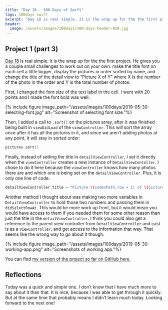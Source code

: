 ```yaml
---
title: "Day 18 - 100 Days of Swift"
tags: 100days swift
excerpt: "Day 18 is real simple. It is the wrap up for the the first project. He gives you a couple small challenges to work out on your own: make the title font on each cell a little bigger, display the pictures in order sorted by name, and change the title of the detail view to “Picture X of Y” where X is the number of the photo in the order and Y is the total number of photos."
header:
  image: /assets/images/100days/100-days-header-018.jpg
---
```

## Project 1 (part 3)
[Day 18](https://www.hackingwithswift.com/100/18) is real simple. It is the wrap up for the the first project. He gives you a couple small challenges to work out on your own: make the title font on each cell a little bigger, display the pictures in order sorted by name, and change the title of the detail view to “Picture X of Y” where X is the number of the photo in the order and Y is the total number of photos.

First, I changed the font size of the text label in the cell. I went with 20 points and I made the font bold was well:

{% include figure image_path="/assets/images/100days/2019-05-30-selecting-font.jpg" alt="Screenshot of selecting font size."%}

Then, I added a call to `.sort()` on the pictures array, after it was finished being built in `viewDidLoad` of the `viewController`. This will sort the array once after it has all the pictures in it, and since we aren’t adding photos at any point, it will stay in sorted order:
```swift
pictures.sort()
```

Finally, instead of setting the title in `detailViewController`, I set it directly when the `viewController` creates a new instance of  `DetailViewContoller`. I chose to do it here because the `viewController` knows how many photos there are and which one is being set on the `detailViewController`. Plus, it is only one line of code:

```swift
detailViewController.title = "Picture \(indexPath.row + 1) of \(pictures.count)"
```

Another method I thought about was making two more variables in `DetailViewController` to hold those two numbers and passing them in `didSelectRowAt`. This would be more work up front, but it would mean you would have access to them if you needed them for some other reason than just the title in the `detailViewController`. I think you could also get a reference to the parent view controller from `DetailViewController` and cast is as a `ViewController`, and get access to the information that way. That seems like the wrong way to go about it though.

{% include figure image_path="/assets/images/100days/2019-05-30-working-app.png" alt="Screenshots of working app."%}

You can find [my version of the project so far on GitHub here.](https://github.com/dillon-mce/100-days-swift-projects/tree/18a0ba5d970bbf91065b39fcb31c6b09a5e17756/Project1)

## Reflections
Today was a quick and simple one. I don’t know that I have much more to say about it than that. It is nice, because I was able to get through it quickly. But at the same time that probably means I didn’t learn much today. Looking forward to the next one!
